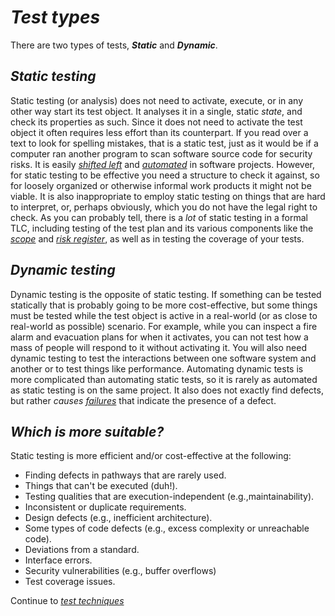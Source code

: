 # *Test types*

There are two types of tests, ***Static*** and ***Dynamic***.

## *Static testing*

Static testing (or analysis) does not need to activate, execute, or in any other way start its test object. It analyses it in a single, static *state*, and check its properties as such. Since it does not need to activate the test object it often requires less effort than its counterpart. If you read over a text to look for spelling mistakes, that is a static test, just as it would be if a computer ran another program to scan software source code for security risks. It is easily *[shifted left](/0/1.Core_Concepts.md#shift-left)* and *[automated](/0/1.Core_Concepts.md#automation)* in software projects. However, for static testing to be effective you need a structure to check it against, so for loosely organized or otherwise informal work products it might not be viable. It is also inappropriate to employ static testing on things that are hard to interpret, or, perhaps obviously, which you do not have the legal right to check.
As you can probably tell, there is a *lot* of static testing in a formal TLC, including testing of the test plan and its various components like the *[scope](/1/1/2.Test_Scope.md)* and *[risk register](/1/1/1.Risk_Register.md)*, as well as in testing the coverage of your tests.

## *Dynamic testing*

Dynamic testing is the opposite of static testing. If something can be tested statically that is probably going to be more cost-effective, but some things must be tested while the test object is active in a real-world (or as close to real-world as possible) scenario. For example, while you can inspect a fire alarm and evacuation plans for when it activates, you can not test how a mass of people will respond to it without activating it. You will also need dynamic testing to test the interactions between one software system and another or to test things like performance. Automating dynamic tests is more complicated than automating static tests, so it is rarely as automated as static testing is on the same project. It also does not exactly find defects, but rather *causes [failures](/0/1.Core_Concepts.md#failures)* that indicate the presence of a defect.

## *Which is more suitable?*

Static testing is more efficient and/or cost-effective at the following:
* Finding defects in pathways that are rarely used.
* Things that can't be executed (duh!).
* Testing qualities that are execution-independent (e.g.,maintainability).
* Inconsistent or duplicate requirements.
* Design defects (e.g., inefficient architecture).
* Some types of code defects (e.g., excess complexity or unreachable code).
* Deviations from a standard.
* Interface errors.
* Security vulnerabilities (e.g., buffer overflows)
* Test coverage issues.

Continue to *[test techniques](/1/2/2.Test_Techniques.md)*